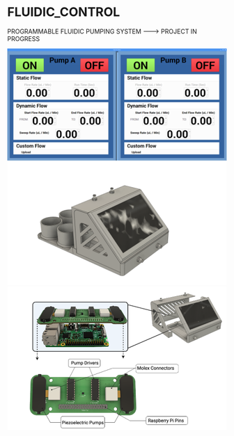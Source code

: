 # FLUIDIC_CONTROL
PROGRAMMABLE FLUIDIC PUMPING SYSTEM ---> PROJECT IN PROGRESS

![picture](https://github.com/GabStP13rr3/FLUIDIC_CONTROL/blob/main/code/sofware_interface.png) 
![picture](https://github.com/GabStP13rr3/FLUIDIC_CONTROL/blob/main/Design_Files/Prototype.png)
![picture](https://github.com/GabStP13rr3/FLUIDIC_CONTROL/blob/main/Design_Files/Assembly.png) 



